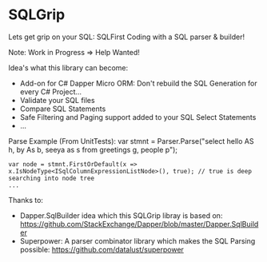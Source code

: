 # SQLGrip
Lets get grip on your SQL: SQLFirst Coding with a SQL parser & builder!

Note: Work in Progress => Help Wanted!

Idea's what this library can become:
- Add-on for C# Dapper Micro ORM: Don't rebuild the SQL Generation for every C# Project...
- Validate your SQL files
- Compare SQL Statements
- Safe Filtering and Paging support added to your SQL Select Statements
- ...

Parse Example (From UnitTests):
    var stmnt = Parser.Parse("select hello AS h, by As b, seeya as s from greetings g, people p");

    var node = stmnt.FirstOrDefault(x => x.IsNodeType<ISqlColumnExpressionListNode>(), true); // true is deep searching into node tree
    ...

Thanks to:
- Dapper.SqlBuilder idea which this SQLGrip libray is based on: https://github.com/StackExchange/Dapper/blob/master/Dapper.SqlBuilder
- Superpower: A parser combinator library which makes the SQL Parsing possible: https://github.com/datalust/superpower

